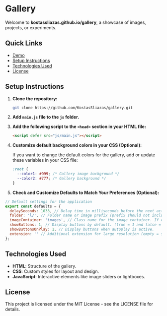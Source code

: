 # Gallery

Welcome to **kostassliazas.github.io/gallery**, a showcase of images, projects, or experiments.
## Quick Links

- [Demo](https://kostassliazas.github.io/gallery/#demo)
- [Setup Instructions](#setup-instructions)
- [Technologies Used](#technologies-used)
- [License](#license)

## Setup Instructions

1. **Clone the repository:**
    ```bash
    git clone https://github.com/KostasSliazas/gallery.git
    ```

2. **Add `main.js` file to the `js` folder.**

3. **Add the following script to the `<head>` section in your HTML file:**
    ```html
    <script defer src="js/main.js"></script>
    ```

4. **Customize default background colors in your CSS (Optional):**

    If you want to change the default colors for the gallery, add or update these variables in your CSS file:
    ```css
    :root {
      --color1: #999; /* Gallery image background */
      --color2: #777; /* Gallery background */
    }
    ``` 
5. **Check and Customize Defaults to Match Your Preferences (Optional):**  
```javascript
// Default settings for the application
export const defaults = {
  delaySeconds: 1033, // Delay time in milliseconds before the next action.
  folder: 'l/', // Folder name or image prefix (prefix should not include '/').
  imageContainer: 'images', // Class name for the image container. If empty, all images are selected.
  showButtons: 1, // Display buttons by default. (true = 1 and false = 0)
  showButtonsOnPlay: 1, // Display buttons when autoplay is active.
  extension: '' // Additional extension for large resolution (empty = same image extension).
};
```

## Technologies Used

- **HTML**: Structure of the gallery.
- **CSS**: Custom styles for layout and design.
- **JavaScript**: Interactive elements like image sliders or lightboxes.

## License

This project is licensed under the MIT License - see the LICENSE file for details.
